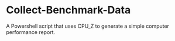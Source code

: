# Collect-Benchmark-Data
A Powershell script that uses CPU_Z to generate a simple computer performance report.
